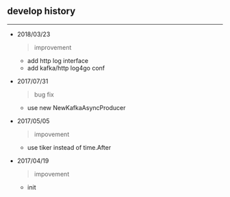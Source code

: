 ## develop history ##
---

- 2018/03/23
    > improvement
    * add http log interface
    * add kafka/http log4go conf

- 2017/07/31
    > bug fix
    * use new NewKafkaAsyncProducer

- 2017/05/05
    > impovement
	* use tiker instead of time.After

- 2017/04/19
    > impovement
	* init


